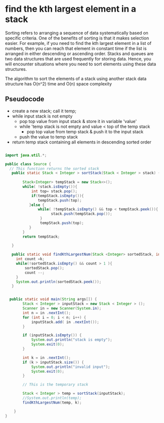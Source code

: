 # find the kth largest element in a stack

Sorting refers to arranging a sequence of data systematically based on specific criteria. One of the benefits of sorting is that it makes selection easier. For example, if you need to find the kth largest element in a list of numbers, then you can reach that element in constant time if the list is arranged in either descending or ascending order. Stacks and queues are two data structures that are used frequently for storing data. Hence, you will encounter situations where you need to sort elements using these data structures. 

The algorithm to sort the elements of a stack using another stack data structure has O(n^2) time and O(n) space complexity

## Pseudocode

- create a new stack; call it temp;
- while input stack is not empty
    - pop top value from input stack & store it in variable 'value'
    - while 'temp stack is not empty and value < top of the temp stack
        - pop top value from temp stack & push it to the input stack
    - push the value to temp stack
- return temp stack containing all elements in descending sorted order

``` java

import java.util.*;

public class Source {
  // This function returns the sorted stack
   public static Stack < Integer > sortStack(Stack < Integer > stack) {
       
        Stack<Integer> tempStack = new Stack<>();
        while( !stack.isEmpty()){
            int top= stack.pop();
            if(tempStack.isEmpty()){
               tempStack.push(top);
           }else {
               while( !tempStack.isEmpty() && top < tempStack.peek()){
                     stack.push(tempStack.pop());
                }
                tempStack.push(top);
           }
        } 
        return tempStack;
   
   }

   public static void findKthLargestNum(Stack <Integer> sortedStack, int k) {
     int count =k;
     while(!sortedStack.isEmpty() && count > 1 ){
         sortedStack.pop();
         count --;
     }
     System.out.println(sortedStack.peek());
   }


  public static void main(String args[]) {
        Stack < Integer > inputStack = new Stack < Integer > ();
        Scanner in = new Scanner(System.in);
        int n = in .nextInt();
        for (int i = 0; i < n; i++) {
            inputStack.add( in .nextInt());
        }

        if (inputStack.isEmpty()) {
            System.out.println("stack is empty");
            System.exit(0);
        }

        int k = in .nextInt();
        if (k > inputStack.size()) {
            System.out.println("invalid input");
            System.exit(0);
        }

        // This is the temporary stack

        Stack < Integer > temp = sortStack(inputStack);
        //System.out.println(temp);
        findKthLargestNum(temp, k);

    }
}

```
